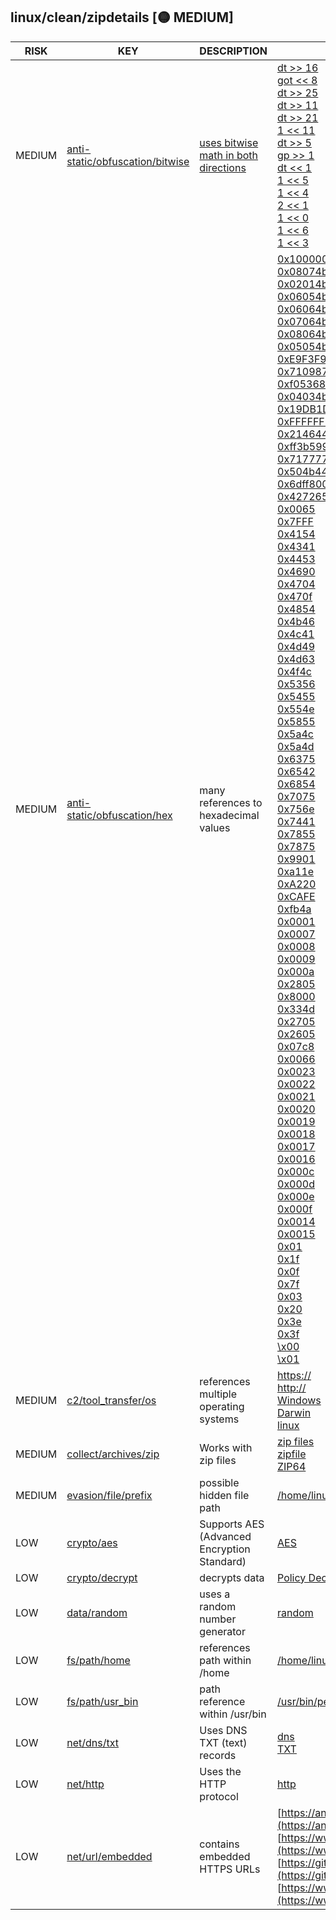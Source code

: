 ## linux/clean/zipdetails [🟡 MEDIUM]

| RISK | KEY | DESCRIPTION | EVIDENCE |
|--|--|--|--|
| MEDIUM | [anti-static/obfuscation/bitwise](https://github.com/chainguard-dev/malcontent/blob/main/rules/anti-static/obfuscation/bitwise.yara#bidirectional_bitwise_math) | [uses bitwise math in both directions](https://www.reversinglabs.com/blog/python-downloader-highlights-noise-problem-in-open-source-threat-detection) | [dt >> 16](https://github.com/search?q=dt+%3E%3E+16&type=code)<br>[got << 8](https://github.com/search?q=got+%3C%3C+8&type=code)<br>[dt >> 25](https://github.com/search?q=dt+%3E%3E+25&type=code)<br>[dt >> 11](https://github.com/search?q=dt+%3E%3E+11&type=code)<br>[dt >> 21](https://github.com/search?q=dt+%3E%3E+21&type=code)<br>[1 << 11](https://github.com/search?q=1+%3C%3C+11&type=code)<br>[dt >> 5](https://github.com/search?q=dt+%3E%3E+5&type=code)<br>[gp >> 1](https://github.com/search?q=gp+%3E%3E+1&type=code)<br>[dt << 1](https://github.com/search?q=dt+%3C%3C+1&type=code)<br>[1 << 5](https://github.com/search?q=1+%3C%3C+5&type=code)<br>[1 << 4](https://github.com/search?q=1+%3C%3C+4&type=code)<br>[2 << 1](https://github.com/search?q=2+%3C%3C+1&type=code)<br>[1 << 0](https://github.com/search?q=1+%3C%3C+0&type=code)<br>[1 << 6](https://github.com/search?q=1+%3C%3C+6&type=code)<br>[1 << 3](https://github.com/search?q=1+%3C%3C+3&type=code) |
| MEDIUM | [anti-static/obfuscation/hex](https://github.com/chainguard-dev/malcontent/blob/main/rules/anti-static/obfuscation/hex.yara#excessive_hex_refs) | many references to hexadecimal values | [0x10000000](https://github.com/search?q=0x10000000&type=code)<br>[0x08074b50](https://github.com/search?q=0x08074b50&type=code)<br>[0x02014b50](https://github.com/search?q=0x02014b50&type=code)<br>[0x06054b50](https://github.com/search?q=0x06054b50&type=code)<br>[0x06064b50](https://github.com/search?q=0x06064b50&type=code)<br>[0x07064b50](https://github.com/search?q=0x07064b50&type=code)<br>[0x08064b50](https://github.com/search?q=0x08064b50&type=code)<br>[0x05054b50](https://github.com/search?q=0x05054b50&type=code)<br>[0xE9F3F9F0](https://github.com/search?q=0xE9F3F9F0&type=code)<br>[0x7109871a](https://github.com/search?q=0x7109871a&type=code)<br>[0xf05368c0](https://github.com/search?q=0xf05368c0&type=code)<br>[0x04034b50](https://github.com/search?q=0x04034b50&type=code)<br>[0x19DB1DED](https://github.com/search?q=0x19DB1DED&type=code)<br>[0xFFFFFFFF](https://github.com/search?q=0xFFFFFFFF&type=code)<br>[0x2146444e](https://github.com/search?q=0x2146444e&type=code)<br>[0xff3b5998](https://github.com/search?q=0xff3b5998&type=code)<br>[0x71777777](https://github.com/search?q=0x71777777&type=code)<br>[0x504b4453](https://github.com/search?q=0x504b4453&type=code)<br>[0x6dff800d](https://github.com/search?q=0x6dff800d&type=code)<br>[0x42726577](https://github.com/search?q=0x42726577&type=code)<br>[0x0065](https://github.com/search?q=0x0065&type=code)<br>[0x7FFF](https://github.com/search?q=0x7FFF&type=code)<br>[0x4154](https://github.com/search?q=0x4154&type=code)<br>[0x4341](https://github.com/search?q=0x4341&type=code)<br>[0x4453](https://github.com/search?q=0x4453&type=code)<br>[0x4690](https://github.com/search?q=0x4690&type=code)<br>[0x4704](https://github.com/search?q=0x4704&type=code)<br>[0x470f](https://github.com/search?q=0x470f&type=code)<br>[0x4854](https://github.com/search?q=0x4854&type=code)<br>[0x4b46](https://github.com/search?q=0x4b46&type=code)<br>[0x4c41](https://github.com/search?q=0x4c41&type=code)<br>[0x4d49](https://github.com/search?q=0x4d49&type=code)<br>[0x4d63](https://github.com/search?q=0x4d63&type=code)<br>[0x4f4c](https://github.com/search?q=0x4f4c&type=code)<br>[0x5356](https://github.com/search?q=0x5356&type=code)<br>[0x5455](https://github.com/search?q=0x5455&type=code)<br>[0x554e](https://github.com/search?q=0x554e&type=code)<br>[0x5855](https://github.com/search?q=0x5855&type=code)<br>[0x5a4c](https://github.com/search?q=0x5a4c&type=code)<br>[0x5a4d](https://github.com/search?q=0x5a4d&type=code)<br>[0x6375](https://github.com/search?q=0x6375&type=code)<br>[0x6542](https://github.com/search?q=0x6542&type=code)<br>[0x6854](https://github.com/search?q=0x6854&type=code)<br>[0x7075](https://github.com/search?q=0x7075&type=code)<br>[0x756e](https://github.com/search?q=0x756e&type=code)<br>[0x7441](https://github.com/search?q=0x7441&type=code)<br>[0x7855](https://github.com/search?q=0x7855&type=code)<br>[0x7875](https://github.com/search?q=0x7875&type=code)<br>[0x9901](https://github.com/search?q=0x9901&type=code)<br>[0xa11e](https://github.com/search?q=0xa11e&type=code)<br>[0xA220](https://github.com/search?q=0xA220&type=code)<br>[0xCAFE](https://github.com/search?q=0xCAFE&type=code)<br>[0xfb4a](https://github.com/search?q=0xfb4a&type=code)<br>[0x0001](https://github.com/search?q=0x0001&type=code)<br>[0x0007](https://github.com/search?q=0x0007&type=code)<br>[0x0008](https://github.com/search?q=0x0008&type=code)<br>[0x0009](https://github.com/search?q=0x0009&type=code)<br>[0x000a](https://github.com/search?q=0x000a&type=code)<br>[0x2805](https://github.com/search?q=0x2805&type=code)<br>[0x8000](https://github.com/search?q=0x8000&type=code)<br>[0x334d](https://github.com/search?q=0x334d&type=code)<br>[0x2705](https://github.com/search?q=0x2705&type=code)<br>[0x2605](https://github.com/search?q=0x2605&type=code)<br>[0x07c8](https://github.com/search?q=0x07c8&type=code)<br>[0x0066](https://github.com/search?q=0x0066&type=code)<br>[0x0023](https://github.com/search?q=0x0023&type=code)<br>[0x0022](https://github.com/search?q=0x0022&type=code)<br>[0x0021](https://github.com/search?q=0x0021&type=code)<br>[0x0020](https://github.com/search?q=0x0020&type=code)<br>[0x0019](https://github.com/search?q=0x0019&type=code)<br>[0x0018](https://github.com/search?q=0x0018&type=code)<br>[0x0017](https://github.com/search?q=0x0017&type=code)<br>[0x0016](https://github.com/search?q=0x0016&type=code)<br>[0x000c](https://github.com/search?q=0x000c&type=code)<br>[0x000d](https://github.com/search?q=0x000d&type=code)<br>[0x000e](https://github.com/search?q=0x000e&type=code)<br>[0x000f](https://github.com/search?q=0x000f&type=code)<br>[0x0014](https://github.com/search?q=0x0014&type=code)<br>[0x0015](https://github.com/search?q=0x0015&type=code)<br>[0x01](https://github.com/search?q=0x01&type=code)<br>[0x1f](https://github.com/search?q=0x1f&type=code)<br>[0x0f](https://github.com/search?q=0x0f&type=code)<br>[0x7f](https://github.com/search?q=0x7f&type=code)<br>[0x03](https://github.com/search?q=0x03&type=code)<br>[0x20](https://github.com/search?q=0x20&type=code)<br>[0x3e](https://github.com/search?q=0x3e&type=code)<br>[0x3f](https://github.com/search?q=0x3f&type=code)<br>[\x00](https://github.com/search?q=%5Cx00&type=code)<br>[\x01](https://github.com/search?q=%5Cx01&type=code) |
| MEDIUM | [c2/tool_transfer/os](https://github.com/chainguard-dev/malcontent/blob/main/rules/c2/tool_transfer/os.yara#multiple_os_ref) | references multiple operating systems | [https://](https://)<br>[http://](http://)<br>[Windows](https://github.com/search?q=Windows&type=code)<br>[Darwin](https://github.com/search?q=Darwin&type=code)<br>[linux](https://github.com/search?q=linux&type=code) |
| MEDIUM | [collect/archives/zip](https://github.com/chainguard-dev/malcontent/blob/main/rules/collect/archives/zip.yara#zip) | Works with zip files | [zip files](https://github.com/search?q=zip+files&type=code)<br>[zipfile](https://github.com/search?q=zipfile&type=code)<br>[ZIP64](https://github.com/search?q=ZIP64&type=code) |
| MEDIUM | [evasion/file/prefix](https://github.com/chainguard-dev/malcontent/blob/main/rules/evasion/file/prefix/prefix.yara#static_hidden_path) | possible hidden file path | [/home/linuxbrew/.linuxbrew](https://github.com/search?q=%2Fhome%2Flinuxbrew%2F.linuxbrew&type=code) |
| LOW | [crypto/aes](https://github.com/chainguard-dev/malcontent/blob/main/rules/crypto/aes.yara#crypto_aes) | Supports AES (Advanced Encryption Standard) | [AES](https://github.com/search?q=AES&type=code) |
| LOW | [crypto/decrypt](https://github.com/chainguard-dev/malcontent/blob/main/rules/crypto/decrypt.yara#decrypt) | decrypts data | [Policy Decryption Key Record](https://github.com/search?q=Policy+Decryption+Key+Record&type=code) |
| LOW | [data/random](https://github.com/chainguard-dev/malcontent/blob/main/rules/data/random/random.yara#random) | uses a random number generator | [random](https://github.com/search?q=random&type=code) |
| LOW | [fs/path/home](https://github.com/chainguard-dev/malcontent/blob/main/rules/fs/path/home.yara#home_path) | references path within /home | [/home/linuxbrew/.linuxbrew/opt/perl/bin/perl](https://github.com/search?q=%2Fhome%2Flinuxbrew%2F.linuxbrew%2Fopt%2Fperl%2Fbin%2Fperl&type=code) |
| LOW | [fs/path/usr_bin](https://github.com/chainguard-dev/malcontent/blob/main/rules/fs/path/usr-bin.yara#usr_bin_path) | path reference within /usr/bin | [/usr/bin/perl](https://github.com/search?q=%2Fusr%2Fbin%2Fperl&type=code) |
| LOW | [net/dns/txt](https://github.com/chainguard-dev/malcontent/blob/main/rules/net/dns/dns-txt.yara#dns_txt) | Uses DNS TXT (text) records | [dns](https://github.com/search?q=dns&type=code)<br>[TXT](https://github.com/search?q=TXT&type=code) |
| LOW | [net/http](https://github.com/chainguard-dev/malcontent/blob/main/rules/net/http/http.yara#http) | Uses the HTTP protocol | [http](https://github.com/search?q=http&type=code) |
| LOW | [net/url/embedded](https://github.com/chainguard-dev/malcontent/blob/main/rules/net/url/embedded.yara#https_url) | contains embedded HTTPS URLs | [https://android.googlesource.com/platform/tools/apksig/](https://android.googlesource.com/platform/tools/apksig/)<br>[https://www.winzip.com/win/es/aes_info.html](https://www.winzip.com/win/es/aes_info.html)<br>[https://github.com/pmqs/zipdetails/issues](https://github.com/pmqs/zipdetails/issues)<br>[https://www.telerik.com/fiddler](https://www.telerik.com/fiddler) |

